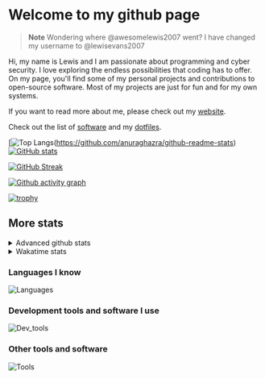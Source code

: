 # Welcome to my github page

> **Note**
> Wondering where @awesomelewis2007 went? I have changed my username to @lewisevans2007

Hi, my name is Lewis and I am passionate about programming and cyber security. I love exploring the endless possibilities that coding has to offer. On my page, you'll find some of my personal projects and contributions to open-source software. Most of my projects are just for fun and for my own systems.

If you want to read more about me, please check out my [website](https://lewisevans2007.github.io/).

Check out the list of [software](https://github.com/lewisevans2007/lewisevans2007/blob/master/software.md) and my [dotfiles](https://github.com/lewisevans2007/dotfiles).

[![Top Langs](https://github-readme-stats.vercel.app/api/top-langs/?username=lewisevans2007&hide=html,css,jupyter%20notebook&langs_count=10&layout=donut&theme=transparent&exclude_repo=GPT-code-repository,Obsidian_vault,Apple-PowerManagement,Apple-Security,CMake,qemu,swift,tcpdump,xnu)(https://github.com/anuraghazra/github-readme-stats) 
[![GitHub stats](https://github-readme-stats.vercel.app/api?username=lewisevans2007&show_icons=true&theme=transparent)](https://github.com/anuraghazra/github-readme-stats)

[![GitHub Streak](https://streak-stats.demolab.com?user=lewisevans2007&theme=transparent)](https://git.io/streak-stats)

[![Github activity graph](https://github-readme-activity-graph.vercel.app/graph?username=lewisevans2007&theme=github-compact&area=true)](https://github.com/ashutosh00710/github-readme-activity-graph)

[![trophy](https://github-profile-trophy.vercel.app/?username=lewisevans2007&theme=darkhub)](https://github.com/ryo-ma/github-profile-trophy)

## More stats
<details close>
<summary>Advanced github stats</summary>
<br>
  
![Metrics](https://raw.githubusercontent.com/lewisevans2007/lewisevans2007/master/github-metrics.svg)
  
</details>

<details close>
<summary>Wakatime stats</summary>
<br>

<!--START_SECTION:waka-->

```txt
Python        2 hrs 56 mins   ████████░░░░░░░░░░░░░░░░░   31.39 %
C++           1 hr 37 mins    ████▒░░░░░░░░░░░░░░░░░░░░   17.27 %
Other         1 hr 5 mins     ███░░░░░░░░░░░░░░░░░░░░░░   11.73 %
C             59 mins         ██▓░░░░░░░░░░░░░░░░░░░░░░   10.51 %
XML           45 mins         ██░░░░░░░░░░░░░░░░░░░░░░░   08.06 %
Markdown      38 mins         █▓░░░░░░░░░░░░░░░░░░░░░░░   06.91 %
CSS           31 mins         █▒░░░░░░░░░░░░░░░░░░░░░░░   05.64 %
Text          16 mins         ▓░░░░░░░░░░░░░░░░░░░░░░░░   02.90 %
HTML          9 mins          ▒░░░░░░░░░░░░░░░░░░░░░░░░   01.74 %
Assembly      7 mins          ▒░░░░░░░░░░░░░░░░░░░░░░░░   01.27 %
JSON          5 mins          ▒░░░░░░░░░░░░░░░░░░░░░░░░   00.98 %
Swift         4 mins          ▒░░░░░░░░░░░░░░░░░░░░░░░░   00.84 %
CSV           2 mins          ░░░░░░░░░░░░░░░░░░░░░░░░░   00.42 %
CMake         0 secs          ░░░░░░░░░░░░░░░░░░░░░░░░░   00.11 %
Rust          0 secs          ░░░░░░░░░░░░░░░░░░░░░░░░░   00.10 %
```

<!--END_SECTION:waka-->
</details>

### Languages I know
![Languages](https://skillicons.dev/icons?i=python,cpp,cs,c,javascript,nodejs,dotnet,bash,css,html,rust)
### Development tools and software I use
![Dev_tools](https://skillicons.dev/icons?i=git,docker,github,googlecloud,vscode,visualstudio,raspberrypi,linux,powershell,replit)
### Other tools and software
![Tools](https://skillicons.dev/icons?i=blender,ps,pr,ai,xd,figma)
